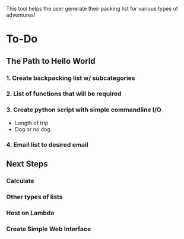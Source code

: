 This tool helps the user generate their packing list for various types of adventures!

# To-Do

## The Path to Hello World

### 1. Create backpacking list w/ subcategories

### 2. List of functions that will be required

### 3. Create python script with simple commandline I/O
  - Length of trip
  - Dog or no dog

### 4. Email list to desired email

## Next Steps

### Calculate 

### Other types of lists

### Host on Lambda

### Create Simple Web Interface

### 
